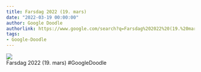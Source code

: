```yaml
---
title: Farsdag 2022 (19. mars)
date: "2022-03-19 00:00:00"
author: Google Doodle
authorlink: https://www.google.com/search?q=Farsdag%202022%20(19.%20mars)
tags:
- Google-Doodle
---
```

<img src="https://www.google.com/logos/doodles/2022/fathers-day-2022-march-19-6753651837109373-law.gif" referrerpolicy="no-referrer"><br>Farsdag 2022 (19. mars) #GoogleDoodle